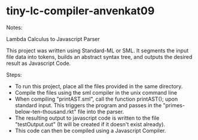 # tiny-lc-compiler-anvenkat09

Notes:

Lambda Calculus to Javascript Parser

This project was written using Standard-ML or SML. It segments the input
file data into tokens, builds an abstract syntax tree, and outputs the desired
result as Javascript Code. 

Steps:

- To run this project, place all the files provided in the same directory. 
- Compile the files using the sml compiler in the unix command line
- When compiling "printAST.sml", call the function printAST(); upon standard
      input. This triggers the program and passes in the
      "primes-below-ten-thousand.rkt" file into the parser. 
- The resulting output to javascript code is written to the file
  "testOutput.out" (It will be created if it doesn't exist already).
- This code can then be compiled using a Javascript Compiler.
